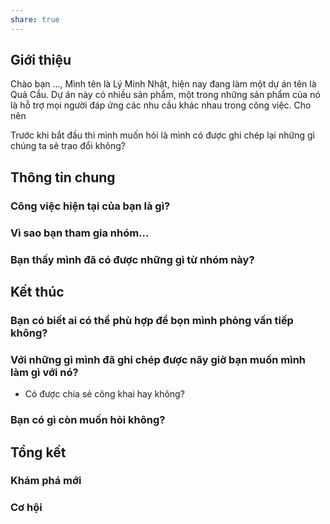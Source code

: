 ```yaml
---
share: true
---
```

## Giới thiệu
Chào bạn ..., Mình tên là Lý Minh Nhật, hiện nay đang làm một dự án tên là Quả Cầu. Dự án này có nhiều sản phẩm, một trong những sản phẩm của nó là hỗ trợ mọi người đáp ứng các nhu cầu khác nhau trong công việc. Cho nên

Trước khi bắt đầu thì mình muốn hỏi là mình có được ghi chép lại những gì chúng ta sẽ trao đổi không?

## Thông tin chung
### Công việc hiện tại của bạn là gì?
### Vì sao bạn tham gia nhóm...
### Bạn thấy mình đã có được những gì từ nhóm này?

## Kết thúc
### Bạn có biết ai có thể phù hợp để bọn mình phỏng vấn tiếp không?
### Với những gì mình đã ghi chép được nãy giờ bạn muốn mình làm gì với nó?
- Có được chia sẻ công khai hay không?
### Bạn có gì còn muốn hỏi không?

## Tổng kết
### Khám phá mới 
### Cơ hội
